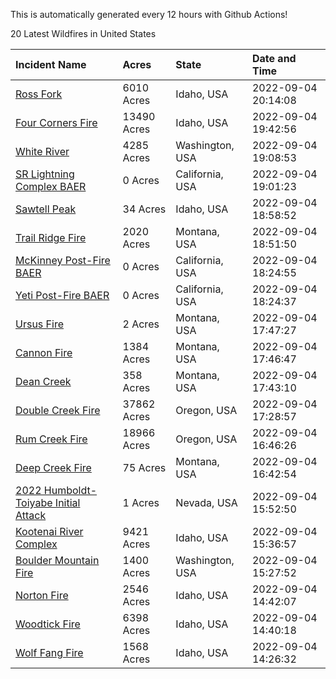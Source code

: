 This is automatically generated every 12 hours with Github Actions!

20 Latest Wildfires in United States

 | Incident Name | Acres | State | Date and Time |
|:---|:---|:---|:---|
| [Ross Fork](https://inciweb.nwcg.gov/incident/8375/) | 6010 Acres | Idaho, USA | 2022-09-04 20:14:08 |
| [Four Corners Fire](https://inciweb.nwcg.gov/incident/8331/) | 13490 Acres | Idaho, USA | 2022-09-04 19:42:56 |
| [White River ](https://inciweb.nwcg.gov/incident/8329/) | 4285 Acres | Washington, USA | 2022-09-04 19:08:53 |
| [SR Lightning Complex BAER](https://inciweb.nwcg.gov/incident/8384/) | 0 Acres | California, USA | 2022-09-04 19:01:23 |
| [Sawtell Peak](https://inciweb.nwcg.gov/incident/8383/) | 34 Acres | Idaho, USA | 2022-09-04 18:58:52 |
| [Trail Ridge Fire](https://inciweb.nwcg.gov/incident/8365/) | 2020 Acres | Montana, USA | 2022-09-04 18:51:50 |
| [McKinney Post-Fire BAER](https://inciweb.nwcg.gov/incident/8345/) | 0 Acres | California, USA | 2022-09-04 18:24:55 |
| [Yeti Post-Fire BAER](https://inciweb.nwcg.gov/incident/8347/) | 0 Acres | California, USA | 2022-09-04 18:24:37 |
| [Ursus Fire](https://inciweb.nwcg.gov/incident/8367/) | 2 Acres | Montana, USA | 2022-09-04 17:47:27 |
| [Cannon Fire](https://inciweb.nwcg.gov/incident/8326/) | 1384 Acres | Montana, USA | 2022-09-04 17:46:47 |
| [Dean Creek](https://inciweb.nwcg.gov/incident/8330/) | 358 Acres | Montana, USA | 2022-09-04 17:43:10 |
| [Double Creek Fire](https://inciweb.nwcg.gov/incident/8366/) | 37862 Acres | Oregon, USA | 2022-09-04 17:28:57 |
| [Rum Creek Fire](https://inciweb.nwcg.gov/incident/8348/) | 18966 Acres | Oregon, USA | 2022-09-04 16:46:26 |
| [Deep Creek Fire](https://inciweb.nwcg.gov/incident/8371/) | 75 Acres | Montana, USA | 2022-09-04 16:42:54 |
| [2022 Humboldt-Toiyabe Initial Attack](https://inciweb.nwcg.gov/incident/8170/) | 1 Acres | Nevada, USA | 2022-09-04 15:52:50 |
| [Kootenai River Complex ](https://inciweb.nwcg.gov/incident/8378/) | 9421 Acres | Idaho, USA | 2022-09-04 15:36:57 |
| [Boulder Mountain Fire](https://inciweb.nwcg.gov/incident/8382/) | 1400 Acres | Washington, USA | 2022-09-04 15:27:52 |
| [Norton Fire](https://inciweb.nwcg.gov/incident/8308/) | 2546 Acres | Idaho, USA | 2022-09-04 14:42:07 |
| [Woodtick Fire](https://inciweb.nwcg.gov/incident/8253/) | 6398 Acres | Idaho, USA | 2022-09-04 14:40:18 |
| [Wolf Fang Fire](https://inciweb.nwcg.gov/incident/8273/) | 1568 Acres | Idaho, USA | 2022-09-04 14:26:32 |
